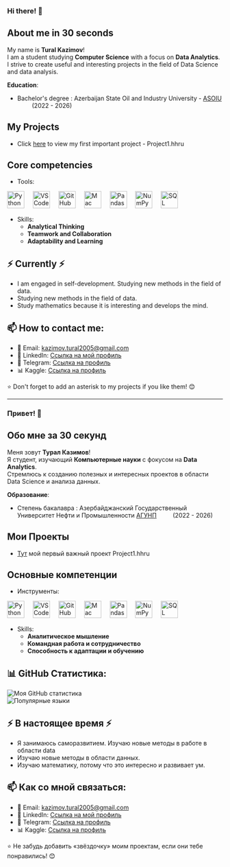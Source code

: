 ### Hi there! 👋 

## About me in 30 seconds 

My name is **Tural Kazimov**!  
I am a student studying **Computer Science** with a focus on **Data Analytics**.  
I strive to create useful and interesting projects in the field of Data Science and data analysis.

**Education**:
 - Bachelor's degree : Azerbaijan State Oil and Industry University - [ASOIU](https://asoiu.edu.az) <img src="https://asoiu.edu.az/upload/news/891593aa5331c0a07d8b7a7e7b1a95f7.png" width="30" height="10"> (2022 - 2026)


## My Projects 
* Click [here](https://github.com/Tural-Kazimov/Project1-DS) to view my first important project - Project1.hhru

## Core competencies 
- Tools: 

<div align="left">

  <img src="https://cdn.jsdelivr.net/gh/devicons/devicon/icons/python/python-original-wordmark.svg" height="40" alt="Python logo" />
    <img width="12" />
  <img src="https://cdn.jsdelivr.net/gh/devicons/devicon/icons/vscode/vscode-original-wordmark.svg" height="40" alt="VS Code logo" />
    <img width="12" />
  <img src="https://cdn.jsdelivr.net/gh/devicons/devicon/icons/github/github-original-wordmark.svg" height="40" alt="GitHub logo" />
    <img width="12" />
  <img src="https://cdn.jsdelivr.net/gh/devicons/devicon/icons/apple/apple-original.svg" height="40" alt="Mac logo" />
    <img width="12" />
  <img src="https://cdn.jsdelivr.net/gh/devicons/devicon/icons/pandas/pandas-original-wordmark.svg" height="40" alt="Pandas logo" />
    <img width="12" />
  <img src="https://cdn.jsdelivr.net/gh/devicons/devicon/icons/numpy/numpy-original-wordmark.svg" height="40" alt="NumPy logo" />
    <img width="12" />
  <img src="https://cdn.jsdelivr.net/gh/devicons/devicon/icons/mysql/mysql-original-wordmark.svg" height="40" alt="SQL logo" />

</div>

  - Skills:
    * **Analytical Thinking**
    * **Teamwork and Collaboration**
    * **Adaptability and Learning**


## ⚡️ Currently ⚡️
- I am engaged in self-development. Studying new methods in the field of data.
- Studying new methods in the field of data.
- Study mathematics because it is interesting and develops the mind.


## 📫 How to contact me:
- 📧 Email: kazimov.tural2005@gmail.com
- 💼 LinkedIn: [Ссылка на мой профиль](https://www.linkedin.com/in/tural-kazımov-8b1702302?lipi=urn%3Ali%3Apage%3Ad_flagship3_profile_view_base_contact_details%3BFSaUe3N%2BTva36YPcG82sOw%3D%3D)
- 💬 Telegram: [Ссылка на профиль](https://t.me/kazim0v)
- 📊 Kaggle: [Ссылка на профиль](https://www.kaggle.com/turalkazmov)

⭐️ Don't forget to add an asterisk to my projects if you like them! 😊

---

### Привет! 👋

## Обо мне за 30 секунд 
Меня зовут **Турал Казимов**!  
Я студент, изучающий **Компьютерные науки** с фокусом на **Data Analytics**.  
Стремлюсь к созданию полезных и интересных проектов в области Data Science и анализа данных.

**Образование**:
  - Степень бакалавра : Азербайджанский Государственный Университет Нефти и Промышленности [АГУНП](https://asoiu.edu.az) <img src="https://asoiu.edu.az/upload/news/891593aa5331c0a07d8b7a7e7b1a95f7.png" width="30" height="10"> (2022 - 2026)

## Мои Проекты 

* [Тут](https://github.com/Tural-Kazimov/Project1-DS) мой первый важный проект Project1.hhru

## Основные компетенции 
- Инструменты: 

<div align="left">

  <img src="https://cdn.jsdelivr.net/gh/devicons/devicon/icons/python/python-original-wordmark.svg" height="40" alt="Python logo" />
    <img width="12" />
  <img src="https://cdn.jsdelivr.net/gh/devicons/devicon/icons/vscode/vscode-original-wordmark.svg" height="40" alt="VS Code logo" />
    <img width="12" />
  <img src="https://cdn.jsdelivr.net/gh/devicons/devicon/icons/github/github-original-wordmark.svg" height="40" alt="GitHub logo" />
    <img width="12" />
  <img src="https://cdn.jsdelivr.net/gh/devicons/devicon/icons/apple/apple-original.svg" height="40" alt="Mac logo" />
    <img width="12" />
  <img src="https://cdn.jsdelivr.net/gh/devicons/devicon/icons/pandas/pandas-original-wordmark.svg" height="40" alt="Pandas logo" />
    <img width="12" />
  <img src="https://cdn.jsdelivr.net/gh/devicons/devicon/icons/numpy/numpy-original-wordmark.svg" height="40" alt="NumPy logo" />
    <img width="12" />
  <img src="https://cdn.jsdelivr.net/gh/devicons/devicon/icons/mysql/mysql-original-wordmark.svg" height="40" alt="SQL logo" />

</div>

- Skills: 
    * **Аналитическое мышление**
    * **Командная работа и сотрудничество**
    * **Способность к адаптации и обучению**

## 📊 GitHub Статистика:

![Моя GitHub статистика](https://github-readme-stats.vercel.app/api?username=Tural-Kazimov&show_icons=true&theme=radical)  
![Популярные языки](https://github-readme-stats.vercel.app/api/top-langs/?username=Tural-Kazimov&layout=compact&theme=radical)

## ⚡️ В настоящее время ⚡️
- Я занимаюсь саморазвитием. Изучаю новые методы в работе в области data
- Изучаю новые методы в области данных.
- Изучаю математику, потому что это интересно и развивает ум.

## 📫 Как со мной связаться:
- 📧 Email: kazimov.tural2005@gmail.com
- 💼 LinkedIn: [Ссылка на мой профиль](https://www.linkedin.com/in/tural-kazımov-8b1702302?lipi=urn%3Ali%3Apage%3Ad_flagship3_profile_view_base_contact_details%3BFSaUe3N%2BTva36YPcG82sOw%3D%3D)
- 💬 Telegram: [Ссылка на профиль](https://t.me/kazim0v)
- 📊 Kaggle: [Ссылка на профиль](https://www.kaggle.com/turalkazmov)
 
⭐️ Не забудь добавить «звёздочку» моим проектам, если они тебе понравились! 😊
